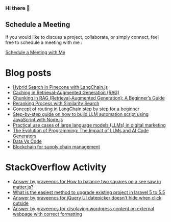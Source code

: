 ### Hi there 👋

## Schedule a Meeting

If you would like to discuss a project, collaborate, or simply connect, feel free to schedule a meeting with me :

[Schedule a Meeting with Me](https://calendly.com/praveencs87/30min)

# Blog posts
<!-- BLOG-POST-LIST:START -->
- [Hybrid Search in Pinecone with LangChain.js](https://medium.com/@praveencs87/hybrid-search-in-pinecone-with-langchain-js-04e643cac1e4?source=rss-8e2a7dce2432------2)
- [Caching in Retrieval-Augmented Generation (RAG)](https://medium.com/@praveencs87/caching-in-retrieval-augmented-generation-rag-defdd3a91c9d?source=rss-8e2a7dce2432------2)
- [Chunking in RAG (Retrieval-Augmented Generation): A Beginner’s Guide](https://medium.com/@praveencs87/chunking-in-rag-retrieval-augmented-generation-a-beginners-guide-28b5a81a8877?source=rss-8e2a7dce2432------2)
- [Reranking Process with Similarity Search](https://medium.com/@praveencs87/reranking-process-with-similarity-search-013c37e5e013?source=rss-8e2a7dce2432------2)
- [Concept of routing in LangChain step by step for a beginner](https://medium.com/@praveencs87/concept-of-routing-in-langchain-step-by-step-for-a-beginner-c5a79dff5c56?source=rss-8e2a7dce2432------2)
- [Step-by-step guide on how to build LLM automation script using JavaScript with Node.js](https://medium.com/@praveencs87/step-by-step-guide-on-how-to-build-llm-automation-script-using-javascript-with-node-js-3a49507ec879?source=rss-8e2a7dce2432------2)
- [Practical use cases of large language models (LLMs) in digital marketing](https://medium.com/@praveencs87/practical-use-cases-of-large-language-models-llms-in-digital-marketing-2a4e471043b7?source=rss-8e2a7dce2432------2)
- [The Evolution of Programming: The Impact of LLMs and AI Code Generators](https://medium.com/@praveencs87/the-evolution-of-programming-the-impact-of-llms-and-ai-code-generators-9b01af08bb90?source=rss-8e2a7dce2432------2)
- [Data Vs Code](https://medium.com/@praveencs87/data-vs-code-55726470aab0?source=rss-8e2a7dce2432------2)
- [Blockchain for supply chain management](https://medium.com/@praveencs87/blockchain-for-supply-chain-management-cce82becbc29?source=rss-8e2a7dce2432------2)
<!-- BLOG-POST-LIST:END -->

# StackOverflow Activity
<!-- STACKOVERFLOW:START -->
- [Answer by praveencs for How to balance two squares on a see saw in matter.js?](https://stackoverflow.com/questions/58072489/how-to-balance-two-squares-on-a-see-saw-in-matter-js/73762583#73762583)
- [What is the easiest method to upgrade existing project in laravel 5 to 5.5](https://stackoverflow.com/questions/48112862/what-is-the-easiest-method-to-upgrade-existing-project-in-laravel-5-to-5-5)
- [Answer by praveencs for jQuery UI datepicker doesn't hide when click outside](https://stackoverflow.com/questions/13333571/jquery-ui-datepicker-doesnt-hide-when-click-outside/33940124#33940124)
- [Answer by praveencs for displaying wordpress content on external webpage with correct formatting](https://stackoverflow.com/questions/23262789/displaying-wordpress-content-on-external-webpage-with-correct-formatting/23266061#23266061)
<!-- STACKOVERFLOW:END -->


<!--
**praveencs87/praveencs87** is a ✨ _special_ ✨ repository because its `README.md` (this file) appears on your GitHub profile.

Here are some ideas to get you started:

- 🔭 I’m currently working on ...
- 🌱 I’m currently learning ...
- 👯 I’m looking to collaborate on ...
- 🤔 I’m looking for help with ...
- 💬 Ask me about ...
- 📫 How to reach me: ...
- 😄 Pronouns: ...
- ⚡ Fun fact: ...
-->
